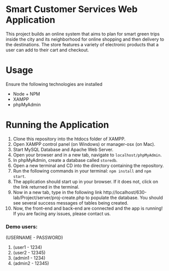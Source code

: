 # Smart Customer Services Web Application
This project builds an online system that aims to plan for smart green trips inside the city and its neighborhood for online shopping and then delivery to the destinations. The store features a variety of electronic products that a user can add to their cart and checkout. 

# Usage 
Ensure the following technologies are installed 
* Node + NPM
* XAMPP
* phpMyAdmin 

# Running the Application
1. Clone this repository into the htdocs folder of XAMPP.
2. Open XAMPP control panel (on Windows) or manager-osx (on Mac).
3. Start MySQL Database and Apache Web Server.
4. Open your browser and in a new tab, navigate to `localhost/phpMyAdmin`.
5. In phpMyAdmin, create a database called `storedb`.
6. Open a new terminal and CD into the directory containing the repository.
7. Run the following commands in your terminal: `npm install` and `npm start`.
8. The application should start up in your browser. If it does not, click on the link returned in the terminal.
9. Now in a new tab, type in the following link http://localhost/630-lab/Project/server/proj-create.php to populate the database. You should see several success messages of tables being created.
10. Now, the front-end and back-end are connected and the app is running! If you are facing any issues, please contact us. 

### Demo users:
(USERNAME - PASSWORD)
1. (user1 - 1234)
2. (user2 - 12345)
3. (admin1 - 1234)
4. (admin2 - 12345)
